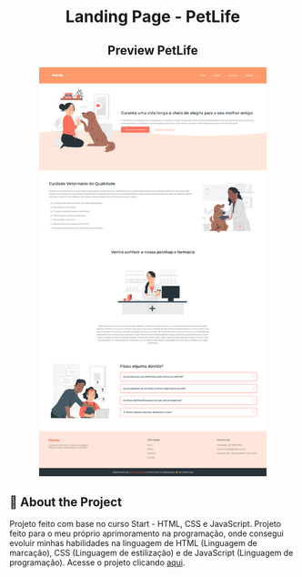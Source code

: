 <h1 align="center" style="font-weight: bold;">Landing Page - PetLife</h1>

<h2 align="center"> Preview PetLife</h2>

<p align="center">
    <img src="/images/landing-page.png" alt="Page Layout" width="400px">
</p>

<h2>📌 About the Project</h2>

<p> Projeto feito com base no curso Start - HTML, CSS e JavaScript. Projeto feito para o meu próprio aprimoramento na programação, onde consegui evoluir minhas habilidades na linguagem de HTML (Linguagem de marcação), CSS (Linguagem de estilização) e de JavaScript (Linguagem de programação). Acesse o projeto clicando <a href="https://uhwdev.github.io/petlife.github.io/" target="_blank">aqui</a>.</p>

